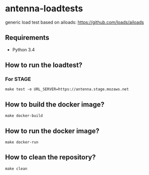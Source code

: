 # antenna-loadtests

generic load test based on ailoads: https://github.com/loads/ailoads

## Requirements

- Python 3.4


## How to run the loadtest?

### For STAGE

    make test -e URL_SERVER=https://antenna.stage.mozaws.net


## How to build the docker image?

    make docker-build


## How to run the docker image?

    make docker-run


## How to clean the repository?

    make clean
